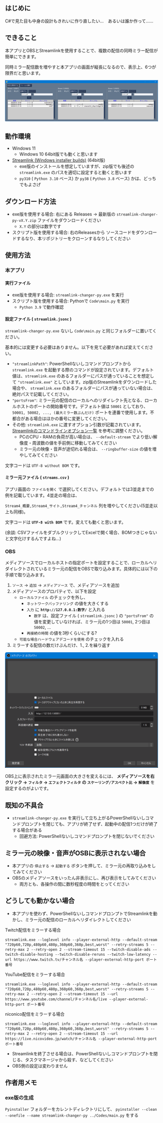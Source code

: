 ## はじめに
C#で見た目も中身の設計もきれいに作り直したい…　あるいは誰か作って……


## できること
本アプリとOBSとStreamlinkを使用することで、複数の配信の同時ミラー配信が簡単にできます。

同時ミラー配信数を増やすと本アプリの画面が縦長になるので、表示上、6つが限界だと思います。

![スクリーンショット(アプリ)](./ScreenShot_App.png)


## 動作環境
- Windows 11
    - Windows 10 64bit版でも動くと思います
- [Streamlink (Windows installer builds)](https://github.com/streamlink/windows-builds/releases) (64bit版)
    - exe版のインストールを想定していますが、zip版でも後述の `streamlink.exe` のパスを適切に設定すると動くと思います
    - `py310` ( `Python 3.10` ベース) か `py38` ( `Python 3.8` ベース) かは、どっちでもよさげ


## ダウンロード方法
- exe版を使用する場合: 右にある Releases → 最新版の `streamlink-changer-py-vX.Y.zip` ファイルをダウンロードください
    - `X.Y` の部分は数字です
- スクリプト版を使用する場合: 右のReleasesから ソースコードをダウンロードするなり、本リポジトリーをクローンするなりしてください


## 使用方法
### 本アプリ
#### 実行ファイル
- exe版を使用する場合: `streamlink-changer-py.exe` を実行
- スクリプト版を使用する場合: Pythonで `Code\main.py` を実行
    - `Python 3.9` で動作確認



#### 設定ファイル ( `streamlink.jsonc` )
`streamlink-changer-py.exe` ないし `Code\main.py` と同じフォルダーに置いてください。

基本的には変更する必要はありません。以下を見て必要があれば変えてください。

- `"streamlinkPath"`: PowerShellないしコマンドプロンプトから `streamlink.exe` を起動する際のコマンドが設定されています。デフォルト値は、`streamlink.exe` のあるフォルダーにパスが通っていることを想定して `"streamlink.exe"` としています。zip版のStreamlinkをダウンロードした場合や、 `streamlink.exe` のあるフォルダーにパスが通っていない場合は、絶対パスで記載してください。
- `"portsFrom"`: ミラー元の配信のローカルへのリダイレクト先となる、ローカルホストのポートの開始番号です。デフォルト値は `50001` としており、 `50001, 50002, ..., (最大ミラー数ぶんだけ)` ポートを連番で使用します。不都合がある場合はほかの番号に変更してください。
- その他: `streamlink.exe` に渡すオプション引数が記載されています。[Streamlinkのコマンドラインオプション一覧](https://streamlink.github.io/cli.html#command-line-usage) を参考に調整ください。
    - PCのCPU・RAMの負荷が高い場合は、 `--default-stream` でより低い解像度・周波数の値を手前側に移動してみてください
    - ミラー元の映像・音声が途切れる場合は、 `--ringbuffer-size` の値を増やしてみてください

文字コードは `UTF-8 without BOM` です。


#### ミラー元ファイル ( `streams.csv` )
アプリ画面の `ファイルを開く` で選択してください。デフォルトでは3並走までの例を記載しています。4並走の場合は、

`Stream4_概要,Stream4_サイト,Stream4_チャンネル` 列を増やしてください(5並走以上も同様)。

文字コードは **`UTF-8 with BOM`** です。変えても動くと思います。

(余談: CSVファイルをダブルクリックしてExcelで開く場合、BOMつきじゃないと文字化けするんですよね…)


### OBS
メディアソースでローカルホストの指定ポートを設定することで、ローカルへリダイレクトされているミラー元の配信をOBSで取り込みます。具体的には以下の手順で取り込みます。
1. `ソース` → `追加` → `メディアソース` で、メディアソースを追加
2. メディアソースのプロパティで、以下を設定
    - `ローカルファイル` のチェックを外し、
        - `ネットワークバッファリング` の値を大きくする
        - `入力` に **`http://127.0.0.1:数字/`** と入れる
            - `数字` は、設定ファイル ( `streamlink.jsonc` ) の `"portsFrom"` の値を変更していなければ、ミラー元の1つ目は `50001`, 2つ目は `50002`, ...
        - `再接続の時間` の値を3秒くらいにする?
    - `可能な場合ハードウェアデコードを使用` のチェックを入れる
3. ミラーする配信の数だけぶんだけ、1., 2.を繰り返す

![スクリーンショット(アプリ)](./ScreenShot_OBS.png)

OBS上に表示されたミラー元画面の大きさを変えるには、 **メディアソースを右クリック → `フィルタ` → `エフェクトフィルタ` の `スケーリング/アスペクト比` → `解像度`** を設定するのがよいです。


## 既知の不具合
- `streamlink-changer-py.exe` を実行して立ち上がるPowerShellないしコマンドプロンプトを閉じても、アプリが終了せず、起動中の配信1つだけが終了する場合がある
    - 回避方法: PowerShellないしコマンドプロンプトを閉じないでください


## ミラー元の映像・音声がOSBに表示されない場合
- 本アプリの `停止する` → `起動する` ボタンを押して、ミラー元の再取り込みをしてみてください
- OBSのメディアソースをいったん非表示にし、再び表示をしてみてください
    - 両方とも、各操作の間に数秒程度の時間をとってください


## どうしても動かない場合
- 本アプリを使わず、PowerShellないしコマンドプロンプトでStreamlinkを動かし、ミラー元の配信のローカルへリダイレクトしてください

Twitch配信をミラーする場合
```
streamlink.exe --loglevel info --player-external-http --default-stream "720p60,720p,480p60,480p,360p60,360p,best,worst" --retry-streams 5 --retry-max 2 --retry-open 2 --stream-timeout 15 --twitch-disable-ads --twitch-disable-hosting --twitch-disable-reruns --twitch-low-latency --url https://www.twitch.tv/チャンネル名 --player-external-http-port ポート番号
```

YouTube配信をミラーする場合
```
streamlink.exe --loglevel info --player-external-http --default-stream "720p60,720p,480p60,480p,360p60,360p,best,worst" --retry-streams 5 --retry-max 2 --retry-open 2 --stream-timeout 15 --url https://www.youtube.com/channel/チャンネル名/live --player-external-http-port ポート番号
```

niconico配信をミラーする場合
```
streamlink.exe --loglevel info --player-external-http --default-stream "720p60,720p,480p60,480p,360p60,360p,best,worst" --retry-streams 5 --retry-max 2 --retry-open 2 --stream-timeout 15 --url https://live.nicovideo.jp/watch/チャンネル名 --player-external-http-port ポート番号
```

- Streamlinkを終了させる場合は、PowerShellないしコマンドプロンプトを閉じる、タスクマネージャから殺す、などしてください
- OBS側の設定は変わりません


## 作者用メモ
### exe版の生成
`Pyinstaller` フォルダーをカレントディレクトリにして、 `pyinstaller --clean --onefile --name streamlink-changer-py ../Codes/main.py` をする
